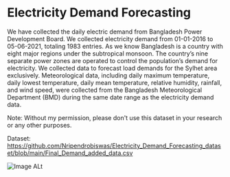 # Electricity Demand Forecasting
 We have collected the daily electric demand from Bangladesh Power Development Board. We collected electricity demand from 01-01-2016 to 05-06-2021, totaling 1983 entries. As we know Bangladesh is a country with eight major regions under the subtropical monsoon. The country’s nine separate power zones are operated to control the population’s demand for electricity. We collected data to forecast load demands for the Sylhet area exclusively. Meteorological data, including daily maximum temperature, daily lowest temperature, daily mean temperature, relative
 humidity, rainfall, and wind speed, were collected from the Bangladesh Meteorological Department (BMD) during the same date range as the electricity demand data.
 
 Note: Without my permission, please don't use this dataset in your research or any other purposes. 
 
Dataset: https://github.com/Nripendrobiswas/Electricity_Demand_Forecasting_dataset/blob/main/Final_Demand_added_data.csv

![Image ALt](https://github.com/Nripendrobiswas/Electricity_Demand_Forecasting_dataset/blob/255d85addb965f563fbe18fb912322754a678030/parameters.png)
